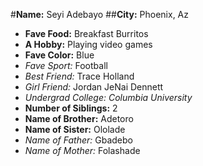 #**Name:** Seyi Adebayo
##**City:** Phoenix, Az
* __Fave Food:__ Breakfast Burritos
* __A Hobby:__ Playing video games
* **Fave Color:** Blue
* _Fave Sport:_ Football
* _Best Friend:_ Trace Holland
* _Girl Friend:_ Jordan JeNai Dennett
* _Undergrad College:_ _Columbia University_
* **Number of Siblings:** 2
* **Name of Brother:** Adetoro
* __Name of Sister:__ Ololade
* *Name of Father:* Gbadebo
* _Name of Mother:_ Folashade
